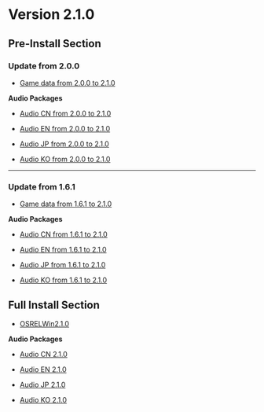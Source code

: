 # Version 2.1.0

## Pre-Install Section

### Update from 2.0.0

- [Game data from 2.0.0 to 2.1.0](https://autopatchhk.yuanshen.com/client_app/update/hk4e_global/10/game_2.0.0_2.1.0_diff_kYU5QpgOiPB1woI4.zip)

**Audio Packages**

- [Audio CN from 2.0.0 to 2.1.0](https://autopatchhk.yuanshen.com/client_app/update/hk4e_global/10/zh-cn_2.0.0_2.1.0_diff_UCr51Zxdu9aAjGYg.zip)

- [Audio EN from 2.0.0 to 2.1.0](https://autopatchhk.yuanshen.com/client_app/update/hk4e_global/10/en-us_2.0.0_2.1.0_diff_n8EeG923ZU1BPcgq.zip)

- [Audio JP from 2.0.0 to 2.1.0](https://autopatchhk.yuanshen.com/client_app/update/hk4e_global/10/ja-jp_2.0.0_2.1.0_diff_Ub6DpehQk19xKEVa.zip)

- [Audio KO from 2.0.0 to 2.1.0](https://autopatchhk.yuanshen.com/client_app/update/hk4e_global/10/ko-kr_2.0.0_2.1.0_diff_SYrI5qspl1z4tBRn.zip)

----

### Update from 1.6.1

- [Game data from 1.6.1 to 2.1.0](https://autopatchhk.yuanshen.com/client_app/update/hk4e_global/10/game_1.6.1_2.1.0_diff_lEOthRaCuMIB4rTN.zip)

**Audio Packages**

- [Audio CN from 1.6.1 to 2.1.0](https://autopatchhk.yuanshen.com/client_app/update/hk4e_global/10/zh-cn_1.6.1_2.1.0_diff_vh3oYQe1kctqNIbO.zip)

- [Audio EN from 1.6.1 to 2.1.0](https://autopatchhk.yuanshen.com/client_app/update/hk4e_global/10/en-us_1.6.1_2.1.0_diff_VLagihjWn3rFAm8X.zip)

- [Audio JP from 1.6.1 to 2.1.0](https://autopatchhk.yuanshen.com/client_app/update/hk4e_global/10/ja-jp_1.6.1_2.1.0_diff_uFVREQ8SgUcOlNoP.zip)

- [Audio KO from 1.6.1 to 2.1.0](https://autopatchhk.yuanshen.com/client_app/update/hk4e_global/10/ko-kr_1.6.1_2.1.0_diff_XyfOJVYxLSlR21zA.zip)

## Full Install Section

- [OSRELWin2.1.0](https://autopatchhk.yuanshen.com/client_app/pc_mihoyo/20210901_db535e31166295ac/GenshinImpact_2.1.0.zip)

**Audio Packages**

- [Audio CN 2.1.0](https://autopatchhk.yuanshen.com/client_app/pc_mihoyo/20210901_db535e31166295ac/Audio_Chinese_2.1.0.zip)

- [Audio EN 2.1.0](https://autopatchhk.yuanshen.com/client_app/pc_mihoyo/20210901_db535e31166295ac/Audio_English(US)_2.1.0.zip)

- [Audio JP 2.1.0](https://autopatchhk.yuanshen.com/client_app/pc_mihoyo/20210901_db535e31166295ac/Audio_Japanese_2.1.0.zip)

- [Audio KO 2.1.0](https://autopatchhk.yuanshen.com/client_app/pc_mihoyo/20210901_db535e31166295ac/Audio_Korean_2.1.0.zip)
